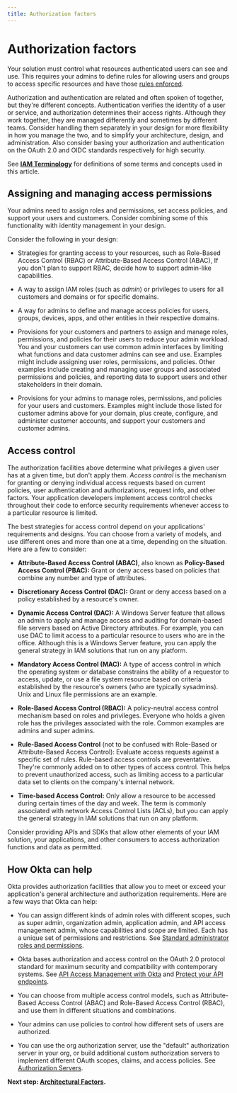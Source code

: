```yaml
---
title: Authorization factors
---
```

# Authorization factors

Your solution must control what resources authenticated users can see and use. This requires your admins to define rules for allowing users and groups to access specific resources and have those [rules enforced](#access-control).

Authorization and authentication are related and often spoken of together, but they're different concepts. Authentication verifies the identity of a user or service, and authorization determines their access rights. Although they work together, they are managed differently and sometimes by different teams. Consider handling them separately in your design for more flexibility in how you manage the two, and to simplify your architecture, design, and administration. Also consider basing your authorization and authentication on the OAuth 2.0 and OIDC standards respectively for high security.

See [**IAM Terminology**](/docs/concepts/iam-overview-iam-terminology/) for definitions of some terms and concepts used in this article.

## Assigning and managing access permissions

Your admins need to assign roles and permissions, set access policies, and support your users and customers. Consider combining some of this functionality with identity management in your design.

Consider the following in your design:

- Strategies for granting access to your resources, such as Role-Based Access Control (RBAC) or Attribute-Based Access Control (ABAC), If you don't plan to support RBAC, decide how to support admin-like capabilities.

- A way to assign IAM roles (such as *admin*) or privileges to users for all customers and domains or for specific domains.

- A way for admins to define and manage access policies for users, groups, devices, apps, and other entities in their respective domains.

- Provisions for your customers and partners to assign and manage roles, permissions, and policies for their users to reduce your admin workload. You and your customers can use common admin interfaces by limiting what functions and data customer admins can see and use. Examples might include assigning user roles, permissions, and policies. Other examples include creating and managing user groups and associated permissions and policies, and reporting data to support users and other stakeholders in their domain.

- Provisions for your admins to manage roles, permissions, and policies for your users and customers. Examples might include those listed for customer admins above for your domain, plus create, configure, and administer customer accounts, and support your customers and customer admins.

## Access control

The authorization facilities above determine what privileges a given user has at a given time, but don't apply them. *Access control* is the mechanism for granting or denying individual access requests based on current policies, user authentication and authorizations, request info, and other factors. Your application developers implement access control checks throughout their code to enforce security requirements whenever access to a particular resource is limited.

The best strategies for access control depend on your applications' requirements and designs. You can choose from a variety of models, and use different ones and more than one at a time, depending on the situation. Here are a few to consider:

- **Attribute-Based Access Control (ABAC)**, also known as **Policy-Based Access Control (PBAC):** Grant or deny access based on policies that combine any number and type of attributes.

- **Discretionary Access Control (DAC):** Grant or deny access based on a policy established by a resource's owner.

- **Dynamic Access Control (DAC):** A Windows Server feature that allows an admin to apply and manage access and auditing for domain-based file servers based on Active Directory attributes. For example, you can use DAC to limit access to a particular resource to users who are in the office. Although this is a Windows Server feature, you can apply the general strategy in IAM solutions that run on any platform.

- **Mandatory Access Control (MAC):** A type of access control in which the operating system or database constrains the ability of a requestor to access, update, or use a file system resource based on criteria established by the resource's owners (who are typically sysadmins). Unix and Linux file permissions are an example.

- **Role-Based Access Control (RBAC):** A policy-neutral access control mechanism based on roles and privileges. Everyone who holds a given role has the privileges associated with the role. Common examples are admins and super admins.

- **Rule-Based Access Control** (not to be confused with Role-Based or Attribute-Based Access Control): Evaluate access requests against a specific set of rules. Rule-based access controls are preventative. They're commonly added on to other types of access control. This helps to prevent unauthorized access, such as limiting access to a particular data set to clients on the company's internal network.

- **Time-based Access Control:** Only allow a resource to be accessed during certain times of the day and week. The term is commonly associated with network Access Control Lists (ACLs), but you can apply the general strategy in IAM solutions that run on any platform.

Consider providing APIs and SDKs that allow other elements of your IAM solution, your applications, and other consumers to access authorization functions and data as permitted.

## How Okta can help

Okta provides authorization facilities that allow you to meet or exceed your application's general architecture and authorization requirements. Here are a few ways that Okta can help:

- You can assign different kinds of admin roles with different scopes, such as super admin, organization admin, application admin, and API access management admin, whose capabilities and scope are limited. Each has a unique set of permissions and restrictions. See [Standard administrator roles and permissions](https://help.okta.com/en/prod/Content/Topics/Security/administrators-admin-comparison.htm).

- Okta bases authorization and access control on the OAuth 2.0 protocol standard for maximum security and compatibility with contemporary systems. See [API Access Management with Okta](/docs/concepts/api-access-management/) and [Protect your API endpoints](/docs/guides/protect-your-api/aspnetcore3/main/).

- You can choose from multiple access control models, such as Attribute-Based Access Control (ABAC) and Role-Based Access Control (RBAC), and use them in different situations and combinations.

- Your admins can use policies to control how different sets of users are authorized.

- You can use the org authorization server, use the "default" authorization server in your org, or build additional custom authorization servers to implement different OAuth scopes, claims, and access policies. See [Authorization Servers](/docs/concepts/auth-servers/).

**Next step: [Architectural Factors](/docs/concepts/iam-overview-architectural-factors/).**
